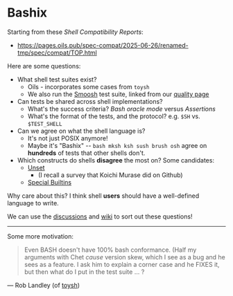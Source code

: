 Bashix
======

Starting from these *Shell Compatibility Reports*:

- <https://pages.oils.pub/spec-compat/2025-06-26/renamed-tmp/spec/compat/TOP.html>

Here are some questions:

- What shell test suites exist?
  - Oils - incorporates some cases from `toysh`
  - We also run the [Smoosh][] test suite, linked from our [quality
    page](https://oils.pub/release/latest/quality.html)
- Can tests be shared across shell implementations?
  - What's the success criteria?  *Bash oracle mode* versus *Assertions*
  - What's the format of the tests, and the protocol?  e.g. `$SH` vs. `$TEST_SHELL`
- Can we agree on what the shell language is?
  - It's not just POSIX anymore!
  - Maybe it's "Bashix" -- `bash mksh ksh sush brush osh` agree on **hundreds**
    of tests that other shells don't.
- Which constructs do shells **disagree** the most on?  Some candidates:
  - [Unset](https://pages.oils.pub/spec-compat/2025-06-26/renamed-tmp/spec/compat/ble-unset.html)
    - (I recall a survey that Koichi Murase did on Github)
  - [Special Builtins](https://pages.oils.pub/spec-compat/2025-06-26/renamed-tmp/spec/compat/builtin-special.html)

Why care about this?  I think shell **users** should have a well-defined
language to write.

We can use the [discussions](https://github.com/bashix-spec/bashix/discussions)
and [wiki](https://github.com/bashix-spec/bashix/wiki) to sort out these
questions!

[Smoosh]: https://github.com/mgree/smoosh/tree/master/tests/shell

---

Some more motivation:

> Even BASH doesn't have 100% bash conformance. (Half my arguments with Chet
> _cause_ version skew, which I see as a bug and he sees as a feature.  I ask
> him to explain a corner case and he FIXES it, but then what do I put in the
> test suite ... ?

&mdash; Rob Landley (of [toysh](https://landley.net/toybox/))
